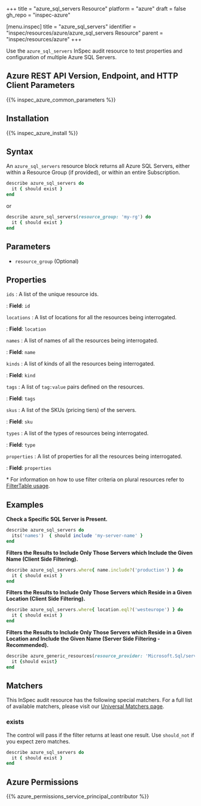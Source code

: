 +++
title = "azure_sql_servers Resource"
platform = "azure"
draft = false
gh_repo = "inspec-azure"

[menu.inspec]
title = "azure_sql_servers"
identifier = "inspec/resources/azure/azure_sql_servers Resource"
parent = "inspec/resources/azure"
+++

Use the `azure_sql_servers` InSpec audit resource to test properties and configuration of multiple Azure SQL Servers.

## Azure REST API Version, Endpoint, and HTTP Client Parameters

{{% inspec_azure_common_parameters %}}

## Installation

{{% inspec_azure_install %}}

## Syntax

An `azure_sql_servers` resource block returns all Azure SQL Servers, either within a Resource Group (if provided), or within an entire Subscription.
```ruby
describe azure_sql_servers do
  it { should exist }
end
```
or
```ruby
describe azure_sql_servers(resource_group: 'my-rg') do
  it { should exist }
end
```

## Parameters

- `resource_group` (Optional)

## Properties

`ids`
: A list of the unique resource ids.

: **Field**: `id`

`locations`
: A list of locations for all the resources being interrogated.

: **Field**: `location`

`names`
: A list of names of all the resources being interrogated.

: **Field**: `name`

`kinds`
: A list of kinds of all the resources being interrogated.

: **Field**: `kind`

`tags`
: A list of `tag:value` pairs defined on the resources.

: **Field**: `tags`

`skus`
: A list of the SKUs (pricing tiers) of the servers.

: **Field**: `sku`

`types`
: A list of the types of resources being interrogated.

: **Field**: `type`

`properties`
: A list of properties for all the resources being interrogated.

: **Field**: `properties`

<superscript>*</superscript> For information on how to use filter criteria on plural resources refer to [FilterTable usage](https://github.com/inspec/inspec/blob/master/dev-docs/filtertable-usage.md).

## Examples

**Check a Specific SQL Server is Present.**

```ruby
describe azure_sql_servers do
  its('names')  { should include 'my-server-name' }
end
```
**Filters the Results to Include Only Those Servers which Include the Given Name (Client Side Filtering).**

```ruby
describe azure_sql_servers.where{ name.include?('production') } do
  it { should exist }
end
```
**Filters the Results to Include Only Those Servers which Reside in a Given Location (Client Side Filtering).**

```ruby
describe azure_sql_servers.where{ location.eql?('westeurope') } do
  it { should exist }
end
```    
**Filters the Results to Include Only Those Servers which Reside in a Given Location and Include the Given Name (Server Side Filtering - Recommended).**

```ruby
describe azure_generic_resources(resource_provider: 'Microsoft.Sql/servers', substring_of_name: 'production', location: 'westeurope') do
  it {should exist}  
end
```

## Matchers

This InSpec audit resource has the following special matchers. For a full list of available matchers, please visit our [Universal Matchers page](https://www.inspec.io/docs/reference/matchers/).

### exists

The control will pass if the filter returns at least one result. Use `should_not` if you expect zero matches.
```ruby
describe azure_sql_servers do
  it { should exist }
end
```

## Azure Permissions

{{% azure_permissions_service_principal_contributor %}}
